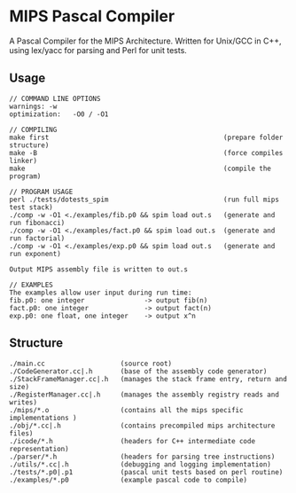 # MIPS Pascal Compiler

A Pascal Compiler for the MIPS Architecture. Written for Unix/GCC in C++, using lex/yacc for parsing and Perl for unit tests.

## Usage

	// COMMAND LINE OPTIONS
	warnings: -w
	optimization:	-O0 / -O1

	// COMPILING
	make first                                            (prepare folder structure)
	make -B                                               (force compiles linker)
	make                                                  (compile the program)
  
	// PROGRAM USAGE					
	perl ./tests/dotests_spim                             (run full mips test stack)
	./comp -w -O1 <./examples/fib.p0 && spim load out.s   (generate and run fibonacci)
	./comp -w -O1 <./examples/fact.p0 && spim load out.s  (generate and run factorial)
	./comp -w -O1 <./examples/exp.p0 && spim load out.s   (generate and run exponent)
  
	Output MIPS assembly file is written to out.s
  
	// EXAMPLES
	The examples allow user input during run time:
	fib.p0: one integer               -> output fib(n)
	fact.p0: one integer              -> output fact(n)
	exp.p0: one float, one integer    -> output x^n


## Structure

	./main.cc                   (source root)
	./CodeGenerator.cc|.h       (base of the assembly code generator)
	./StackFrameManager.cc|.h   (manages the stack frame entry, return and size)
	./RegisterManager.cc|.h     (manages the assembly registry reads and writes)
	./mips/*.o                  (contains all the mips specific implementations )
	./obj/*.cc|.h               (contains precompiled mips architecture files)
	./icode/*.h                 (headers for C++ intermediate code representation)
	./parser/*.h                (headers for parsing tree instructions)
	./utils/*.cc|.h             (debugging and logging implementation)
	./tests/*.p0|.p1            (pascal unit tests based on perl routine)
	./examples/*.p0             (example pascal code to compile)
